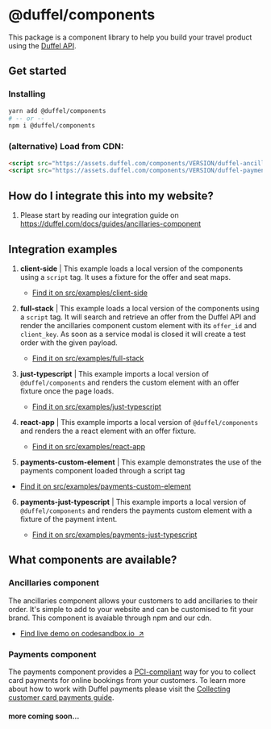 # @duffel/components

This package is a component library to help you build your travel product using the [Duffel API](https://duffel.com/docs).

## Get started

### Installing

```sh
yarn add @duffel/components
# -- or --
npm i @duffel/components
```

### (alternative) Load from CDN:

```html
<script src="https://assets.duffel.com/components/VERSION/duffel-ancillaries.js"></script>
<script src="https://assets.duffel.com/components/VERSION/duffel-payments.js"></script>
```

## How do I integrate this into my website?

1. Please start by reading our integration guide on https://duffel.com/docs/guides/ancillaries-component

## Integration examples

1. **client-side** | This example loads a local version of the components using a `script` tag. It uses a fixture for the offer and seat maps.

   - [Find it on src/examples/client-side](src/examples/client-side)

2. **full-stack** | This example loads a local version of the components using a `script` tag. It will search and retrieve an offer from the Duffel API and render the ancillaries component custom element with its `offer_id` and `client_key`. As soon as a service modal is closed it will create a test order with the given payload.

   - [Find it on src/examples/full-stack](src/examples/full-stack)

3. **just-typescript** | This example imports a local version of `@duffel/components` and renders the custom element with an offer fixture once the page loads.

   - [Find it on src/examples/just-typescript](src/examples/just-typescript)

4. **react-app** | This example imports a local version of `@duffel/components` and renders the a react element with an offer fixture.

   - [Find it on src/examples/react-app](src/examples/react-app)

5. **payments-custom-element** | This example demonstrates the use of the payments component loaded through a script tag

- [Find it on src/examples/payments-custom-element](src/examples/payments-custom-element)

6. **payments-just-typescript** | This example imports a local version of `@duffel/components` and renders the payments custom element with a fixture of the payment intent.

   - [Find it on src/examples/payments-just-typescript](src/examples/payments-just-typescript)

## What components are available?

### Ancillaries component

The ancillaries component allows your customers to add ancillaries to their order. It's simple to add to your website and can be customised to fit your brand. This component is avaiable through npm and our cdn.

- [Find live demo on codesandbox.io&nbsp;&nbsp;↗](https://codesandbox.io/s/duffel-ancillaries-example-1nxuu7)

### Payments component

The payments component provides a [PCI-compliant](https://help.duffel.com/hc/en-gb/articles/4409049543058) way for you to collect card payments for online bookings from your customers. To learn more about how to work with Duffel payments please visit the [Collecting customer card payments guide](https://duffel.com/docs/guides/collecting-customer-card-payments).

#### more coming soon...
